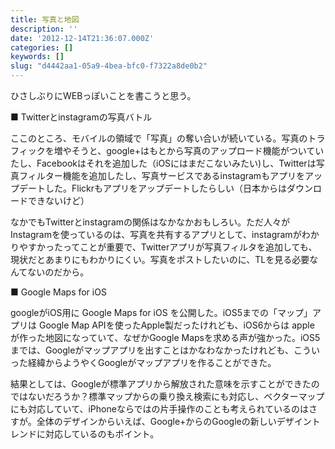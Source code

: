 ```yaml
---
title: 写真と地図
description: ''
date: '2012-12-14T21:36:07.000Z'
categories: []
keywords: []
slug: "d4442aa1-05a9-4bea-bfc0-f7322a8de0b2"
---
```

ひさしぶりにWEBっぽいことを書こうと思う。

■ Twitterとinstagramの写真バトル

ここのところ、モバイルの領域で「写真」の奪い合いが続いている。写真のトラフィックを増やそうと、google+はもとから写真のアップロード機能がついていたし、Facebookはそれを追加した（iOSにはまだこないみたい)し、Twitterは写真フィルター機能を追加したし、写真サービスであるinstagramもアプリをアップデートした。Flickrもアプリをアップデートしたらしい（日本からはダウンロードできないけど）

なかでもTwitterとinstagramの関係はなかなかおもしろい。ただ人々がInstagramを使っているのは、写真を共有するアプリとして、instagramがわかりやすかったってことが重要で、Twitterアプリが写真フィルタを追加しても、現状だとあまりにもわかりにくい。写真をポストしたいのに、TLを見る必要なんてないのだから。

■ Google Maps for iOS

googleがiOS用に Google Maps for iOS を公開した。iOS5までの「マップ」アプリは Google Map APIを使ったApple製だったけれども、iOS6からは apple が作った地図になっていて、なぜかGoogle Mapsを求める声が強かった。iOS5までは、Googleがマップアプリを出すことはかなわなかったけれども、こういった経緯からようやくGoogleがマップアプリを作ることができた。

結果としては、Googleが標準アプリから解放された意味を示すことができたのではないだろうか？標準マップからの乗り換え検索にも対応し、ベクターマップにも対応していて、iPhoneならではの片手操作のことも考えられているのはさすが。全体のデザインからいえば、Google+からのGoogleの新しいデザイントレンドに対応しているのもポイント。